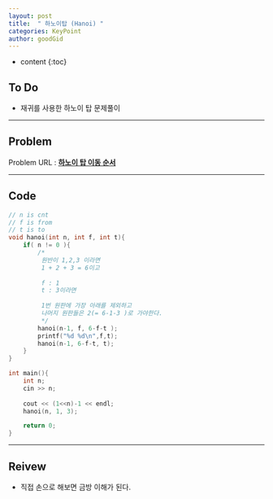 ```yaml
---
layout: post
title:  " 하노이탑 (Hanoi) "
categories: KeyPoint
author: goodGid
---
```

* content
{:toc}

## To Do

* 재귀를 사용한 하노이 탑 문제풀이







---

## Problem

Problem URL : **[하노이 탑 이동 순서](https://www.acmicpc.net/problem/11729)**

---

## Code

``` cpp
// n is cnt
// f is from
// t is to
void hanoi(int n, int f, int t){
    if( n != 0 ){
        /*
         원반이 1,2,3 이라면
         1 + 2 + 3 = 6이고
         
         f : 1
         t : 3이라면
         
         1번 원판에 가장 아래를 제외하고
         나머지 원판들은 2(= 6-1-3 )로 가야한다.
         */
        hanoi(n-1, f, 6-f-t );
        printf("%d %d\n",f,t);
        hanoi(n-1, 6-f-t, t);
    }
}

int main(){
    int n;
    cin >> n;
    
    cout << (1<<n)-1 << endl;
    hanoi(n, 1, 3);

    return 0;
}
```

--- 

## Reivew

* 직접 손으로 해보면 금방 이해가 된다. 